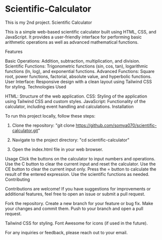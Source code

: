 # Scientific-Calculator
This is my 2nd project.
Scientific Calculator

This is a simple web-based scientific calculator built using HTML, CSS, and JavaScript. It provides a user-friendly interface for performing basic arithmetic operations as well as advanced mathematical functions.

Features

Basic Operations: Addition, subtraction, multiplication, and division.
Scientific Functions: Trigonometric functions (sin, cos, tan), logarithmic functions (ln, log), and exponential functions.
Advanced Functions: Square root, power functions, factorial, absolute value, and hyperbolic functions.
User Interface: Responsive design with a clean layout using Tailwind CSS for styling.
Technologies Used

HTML: Structure of the web application.
CSS: Styling of the application using Tailwind CSS and custom styles.
JavaScript: Functionality of the calculator, including event handling and calculations.
Installation

To run this project locally, follow these steps:

1. Clone the repository:
"git clone https://github.com/somya070/scientific-calculator.git"

2. Navigate to the project directory:
"cd scientific-calculator"

3. Open the index.html file in your web browser.

Usage
Click the buttons on the calculator to input numbers and operations.
Use the C button to clear the current input and reset the calculator.
Use the CE button to clear the current input only.
Press the = button to calculate the result of the entered expression.
Use the scientific functions as needed.
Contributing

Contributions are welcome! If you have suggestions for improvements or additional features, feel free to open an issue or submit a pull request.

Fork the repository.
Create a new branch for your feature or bug fix.
Make your changes and commit them.
Push to your branch and open a pull request.

Tailwind CSS for styling.
Font Awesome for icons (if used in the future).

For any inquiries or feedback, please reach out to your email.

